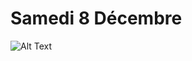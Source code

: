 # Samedi 8 Décembre

![Alt Text](https://media1.tenor.com/m/2gCgvZavx8IAAAAC/dancing-santa-claus-happy-christmas.gif)